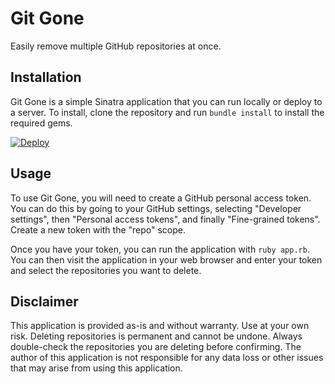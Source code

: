 # Git Gone
Easily remove multiple GitHub repositories at once.

## Installation
Git Gone is a simple Sinatra application that you can run locally or deploy to a server. To install, clone the repository and run `bundle install` to install the required gems.

[![Deploy](https://www.herokucdn.com/deploy/button.svg)](https://heroku.com/deploy?template=https://github.com/jimmypoulsen/git-gone/tree/main)

## Usage
To use Git Gone, you will need to create a GitHub personal access token. You can do this by going to your GitHub settings, selecting "Developer settings", then "Personal access tokens", and finally "Fine-grained tokens". Create a new token with the "repo" scope.

Once you have your token, you can run the application with `ruby app.rb`. You can then visit the application in your web browser and enter your token and select the repositories you want to delete.

## Disclaimer
This application is provided as-is and without warranty. Use at your own risk. Deleting repositories is permanent and cannot be undone. Always double-check the repositories you are deleting before confirming. The author of this application is not responsible for any data loss or other issues that may arise from using this application.

